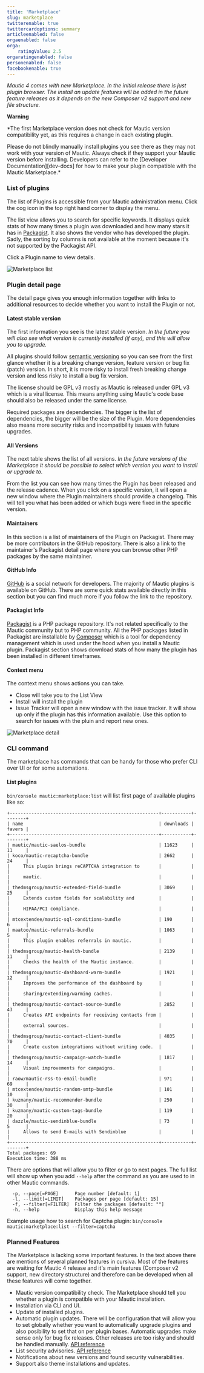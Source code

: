 ```yaml
---
title: 'Marketplace'
slug: marketplace
twitterenable: true
twittercardoptions: summary
articleenabled: false
orgaenabled: false
orga:
    ratingValue: 2.5
orgaratingenabled: false
personenabled: false
facebookenable: true
---
```


*Mautic 4 comes with new Marketplace. In the initial release there is just plugin browser. The install an update features will be added in the future feature releases as it depends on the new Composer v2 support and new file structure.*

**Warning**

*The first Marketplace version does not check for Mautic version compatibility yet, as this requires a change in each existing plugin.

Please do not blindly manually install plugins you see there as they may not work with your version of Mautic. Always check if they support your Mautic version before installing.  Developers can refer to the [Developer Documentation][dev-docs] for how to make your plugin compatible with the Mautic Marketplace.*

### List of plugins

The list of Plugins is accessible from your Mautic administration menu. Click the cog icon in the top right hand corner to display the menu.

The list view allows you to search for specific keywords. It displays quick stats of how many times a plugin was downloaded and how many stars it has in [Packagist](https://packagist.org). It also shows the vendor who has developed the plugin. Sadly, the sorting by columns is not available at the moment because it's not supported by the Packagist API.

Click a Plugin name to view details.

![Marketplace list](marketplace-list.png)

### Plugin detail page

The detail page gives you enough information together with links to additional resources to decide whether you want to install the Plugin or not.

#### Latest stable version

The first information you see is the latest stable version. *In the future you will also see what version is currently installed (if any), and this will allow you to upgrade.*

All plugins should follow [semantic versioning](https://semver.org) so you can see from the first glance whether it is a breaking change version, feature version or bug fix (patch) version. In short, it is more risky to install fresh breaking change version and less risky to install a bug fix version.

The license should be GPL v3 mostly as Mautic is released under GPL v3 which is a viral license. This means anything using Mautic's code base should also be released under the same license.

Required packages are dependencies. The bigger is the list of dependencies, the bigger will be the size of the Plugin. More dependencies also means more security risks and incompatibility issues with future upgrades.

#### All Versions

The next table shows the list of all versions. *In the future versions of the Marketplace it should be possible to select which version you want to install or upgrade to.*

From the list you can see how many times the Plugin has been released and the release cadence. When you click on a specific version, it will open a new window where the Plugin maintainers should provide a changelog. This will tell you what has been added or which bugs were fixed in the specific version.

#### Maintainers

In this section is a list of maintainers of the Plugin on Packagist. There may be more contributors in the GitHub repository. There is also a link to the maintainer's Packagist detail page where you can browse other PHP packages by the same maintainer.

#### GitHub Info

[GitHub](https://github.com) is a social network for developers. The majority of Mautic plugins is available on GitHub. There are some quick stats available directly in this section but you can find much more if you follow the link to the repository.

#### Packagist Info

[Packagist](https://packagist.org) is a PHP package repository. It's not related specifically to the Mautic community but to PHP community. All the PHP packages listed in Packagist are installable by [Composer](https://getcomposer.org) which is a tool for dependency management which is used under the hood when you install a Mautic plugin. Packagist section shows download stats of how many the plugin has been installed in different timeframes.

#### Context menu

The context menu shows actions you can take.
- Close will take you to the List View
- Install will install the plugin
- Issue Tracker will open a new window with the issue tracker. It will show up only if the plugin has this information available. Use this option to search for issues with the pluin and report new ones.

![Marketplace detail](marketplace-detail.png)

### CLI command

The marketplace has commands that can be handy for those who prefer CLI over UI or for some automations.

#### List plugins

`bin/console mautic:marketplace:list` will list first page of available plugins like so:

```
+-------------------------------------------------------+-----------+--------+
| name                                                  | downloads | favers |
+-------------------------------------------------------+-----------+--------+
| mautic/mautic-saelos-bundle                           | 11623     | 11     |
| koco/mautic-recaptcha-bundle                          | 2662      | 24     |
|     This plugin brings reCAPTCHA integration to       |           |        |
|     mautic.                                           |           |        |
| thedmsgroup/mautic-extended-field-bundle              | 3069      | 25     |
|     Extends custom fields for scalability and         |           |        |
|     HIPAA/PCI compliance.                             |           |        |
| mtcextendee/mautic-sql-conditions-bundle              | 190       | 6      |
| maatoo/mautic-referrals-bundle                        | 1063      | 5      |
|     This plugin enables referrals in mautic.          |           |        |
| thedmsgroup/mautic-health-bundle                      | 2139      | 11     |
|     Checks the health of the Mautic instance.         |           |        |
| thedmsgroup/mautic-dashboard-warm-bundle              | 1921      | 12     |
|     Improves the performance of the dashboard by      |           |        |
|     sharing/extending/warming caches.                 |           |        |
| thedmsgroup/mautic-contact-source-bundle              | 2852      | 43     |
|     Creates API endpoints for receiving contacts from |           |        |
|     external sources.                                 |           |        |
| thedmsgroup/mautic-contact-client-bundle              | 4035      | 70     |
|     Create custom integrations without writing code.  |           |        |
| thedmsgroup/mautic-campaign-watch-bundle              | 1817      | 14     |
|     Visual improvements for campaigns.                |           |        |
| raow/mautic-rss-to-email-bundle                       | 971       | 69     |
| mtcextendee/mautic-random-smtp-bundle                 | 101       | 10     |
| kuzmany/mautic-recommender-bundle                     | 250       | 30     |
| kuzmany/mautic-custom-tags-bundle                     | 119       | 20     |
| dazzle/mautic-sendinblue-bundle                       | 73        | 5      |
|     Allows to send E-mails with Sendinblue            |           |        |
+-------------------------------------------------------+-----------+--------+
Total packages: 69
Execution time: 388 ms
```

There are options that will allow you to filter or go to next pages. The full list will show up when you add `--help` after the command as you are used to in other Mautic commands.

```
  -p, --page[=PAGE]      Page number [default: 1]
  -l, --limit[=LIMIT]    Packages per page [default: 15]
  -f, --filter[=FILTER]  Filter the packages [default: ""]
  -h, --help             Display this help message
```

Example usage how to search for Captcha plugin: `bin/console mautic:marketplace:list --filter=captcha`

### Planned Features

The Marketplace is lacking some important features. In the text above there are mentions of several planned features in cursiva. Most of the features are waiting for Mautic 4 release and it's main features (Composer v2 support, new directory structure) and therefore can be developed when all these features will come together.

- Mautic version compatibility check. The Marketplace should tell you whether a plugin is compatible with your Mautic installation.
- Installation via CLI and UI. 
- Update of installed plugins.
- Automatic plugin updates. There will be configuration that will allow you to set globally whether you want to automatically upgrade plugins and also posibility to set that on per plugin bases. Automatic upgrades make sense only for bug fix releases. Other releases are too risky and should be handled manually. [API reference](https://packagist.org/apidoc#track-package-updates)
- List security advisories. [API reference](https://packagist.org/apidoc#list-security-advisories)
- Notifications about new versions and found security vulnerabilities.
- Support also theme installations and updates.
